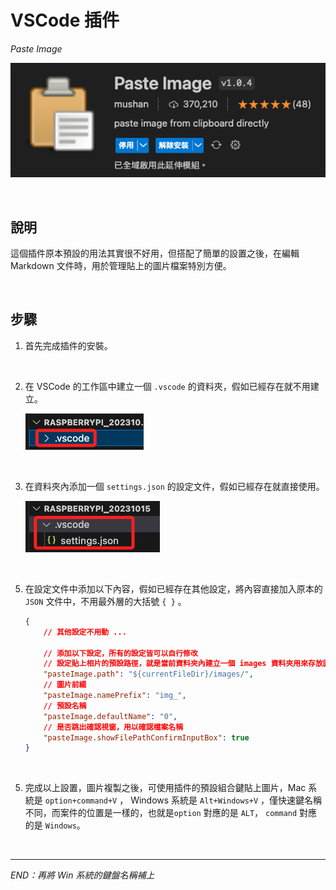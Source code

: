 # VSCode 插件

_Paste Image_

![](images/img_21.png)

<br>

## 說明

這個插件原本預設的用法其實很不好用，但搭配了簡單的設置之後，在編輯 Markdown 文件時，用於管理貼上的圖片檔案特別方便。


<br>

## 步驟

1. 首先完成插件的安裝。

<br>

2. 在 VSCode 的工作區中建立一個 `.vscode` 的資料夾，假如已經存在就不用建立。

    ![](images/img_22.png)

<br>

3. 在資料夾內添加一個 `settings.json` 的設定文件，假如已經存在就直接使用。

    ![](images/img_23.png)

<br>

5. 在設定文件中添加以下內容，假如已經存在其他設定，將內容直接加入原本的 `JSON` 文件中，不用最外層的大括號 `{ }` 。

    ```json
    {
        // 其他設定不用動 ...

        // 添加以下設定，所有的設定皆可以自行修改
        // 設定貼上相片的預設路徑，就是當前資料夾內建立一個 images 資料夾用來存放圖檔
        "pasteImage.path": "${currentFileDir}/images/",
        // 圖片前綴
        "pasteImage.namePrefix": "img_",
        // 預設名稱
        "pasteImage.defaultName": "0",
        // 是否跳出確認視窗，用以確認檔案名稱
        "pasteImage.showFilePathConfirmInputBox": true
    }
    ```

<br>

5. 完成以上設置，圖片複製之後，可使用插件的預設組合鍵貼上圖片，Mac 系統是 `option+command+V` ， Windows 系統是 `Alt+Windows+V` ，僅快速鍵名稱不同，而案件的位置是一樣的，也就是`option` 對應的是 `ALT`， `command` 對應的是 `Windows`。

<br>

---

_END：再將 Win 系統的鍵盤名稱補上_